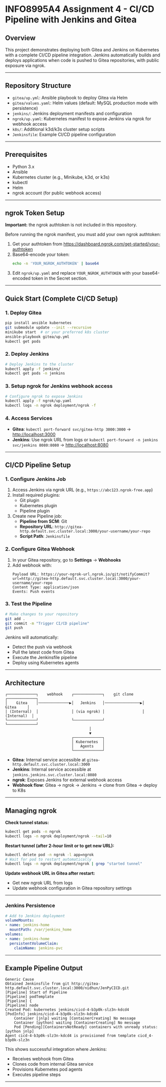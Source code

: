 # INFO8995A4 Assignment 4 - CI/CD Pipeline with Jenkins and Gitea

## Overview

This project demonstrates deploying both Gitea and Jenkins on Kubernetes with a complete CI/CD pipeline integration. Jenkins automatically builds and deploys applications when code is pushed to Gitea repositories, with public exposure via ngrok.

---

## Repository Structure

- `gitea/up.yml`: Ansible playbook to deploy Gitea via Helm
- `gitea/values.yaml`: Helm values (default: MySQL production mode with persistence)
- `jenkins/`: Jenkins deployment manifests and configuration
- `ngrok/up.yaml`: Kubernetes manifest to expose Jenkins via ngrok for webhook access
- `k8s/`: Additional k3d/k3s cluster setup scripts
- `Jenkinsfile`: Example CI/CD pipeline configuration

---

## Prerequisites

- Python 3.x
- Ansible
- Kubernetes cluster (e.g., Minikube, k3d, or k3s)
- kubectl
- Helm
- ngrok account (for public webhook access)

---

## ngrok Token Setup

**Important:** the ngrok authtoken is not included in this repository.

Before running the ngrok manifest, you must add your own ngrok authtoken:

1. Get your authtoken from https://dashboard.ngrok.com/get-started/your-authtoken
2. Base64-encode your token:
   ```bash
   echo -n 'YOUR_NGROK_AUTHTOKEN' | base64
   ```
3. Edit `ngrok/up.yaml` and replace `YOUR_NGROK_AUTHTOKEN` with your base64-encoded token in the Secret section.

---

## Quick Start (Complete CI/CD Setup)

### 1. Deploy Gitea
```bash
pip install ansible kubernetes
git submodule update --init --recursive
minikube start  # or your preferred k8s cluster
ansible-playbook gitea/up.yml
kubectl get pods
```

### 2. Deploy Jenkins
```bash
# Deploy Jenkins to the cluster
kubectl apply -f jenkins/
kubectl get pods -n jenkins
```

### 3. Setup ngrok for Jenkins webhook access
```bash
# Configure ngrok to expose Jenkins
kubectl apply -f ngrok/up.yaml
kubectl logs -n ngrok deployment/ngrok -f
```

### 4. Access Services
- **Gitea**: `kubectl port-forward svc/gitea-http 3000:3000` → [http://localhost:3000](http://localhost:3000)
- **Jenkins**: Use ngrok URL from logs or `kubectl port-forward -n jenkins svc/jenkins 8080:8080` → [http://localhost:8080](http://localhost:8080)

---

## CI/CD Pipeline Setup

### 1. Configure Jenkins Job

1. Access Jenkins via ngrok URL (e.g., `https://abc123.ngrok-free.app`)
2. Install required plugins:
   - Git plugin
   - Kubernetes plugin
   - Pipeline plugin
3. Create new Pipeline job:
   - **Pipeline from SCM**: Git
   - **Repository URL**: `http://gitea-http.default.svc.cluster.local:3000/your-username/your-repo`
   - **Script Path**: `Jenkinsfile`

### 2. Configure Gitea Webhook

1. In your Gitea repository, go to **Settings** → **Webhooks**
2. Add webhook with:
   ```
   Payload URL: https://your-ngrok-url.ngrok.io/git/notifyCommit?url=http://gitea-http.default.svc.cluster.local:3000/your-username/your-repo
   Content Type: application/json
   Events: Push events
   ```

### 3. Test the Pipeline

```bash
# Make changes to your repository
git add .
git commit -m "Trigger CI/CD pipeline"
git push
```

Jenkins will automatically:
- Detect the push via webhook
- Pull the latest code from Gitea
- Execute the Jenkinsfile pipeline
- Deploy using Kubernetes agents

---

## Architecture

```
┌─────────────┐    webhook    ┌─────────────┐    git clone    ┌─────────────┐
│    Gitea    │──────────────▶│   Jenkins   │────────────────▶│   Gitea     │
│ (Internal)  │               │ (via ngrok) │                 │ (Internal)  │
└─────────────┘               └─────────────┘                 └─────────────┘
                                      │
                                      ▼
                              ┌─────────────┐
                              │ Kubernetes  │
                              │   Agents    │
                              └─────────────┘
```

- **Gitea**: Internal service accessible at `gitea-http.default.svc.cluster.local:3000`
- **Jenkins**: Internal service accessible at `jenkins.jenkins.svc.cluster.local:8080`
- **ngrok**: Exposes Jenkins for external webhook access
- **Webhook flow**: Gitea → ngrok → Jenkins → clone from Gitea → deploy to K8s

---

## Managing ngrok

**Check tunnel status:**
```bash
kubectl get pods -n ngrok
kubectl logs -n ngrok deployment/ngrok --tail=10
```

**Restart tunnel (after 2-hour limit or to get new URL):**
```bash
kubectl delete pod -n ngrok -l app=ngrok
# Wait for pod to restart automatically
kubectl logs -n ngrok deployment/ngrok | grep "started tunnel"
```

**Update webhook URL in Gitea after restart:**
- Get new ngrok URL from logs
- Update webhook configuration in Gitea repository settings

---

### Jenkins Persistence

```yaml
# Add to Jenkins deployment
volumeMounts:
- name: jenkins-home
  mountPath: /var/jenkins_home
volumes:
- name: jenkins-home
  persistentVolumeClaim:
    claimName: jenkins-pvc
```

---

## Example Pipeline Output

```
Generic Cause
Obtained Jenkinsfile from git http://gitea-http.default.svc.cluster.local:3000/nidhun/JenPyCICD.git
[Pipeline] Start of Pipeline
[Pipeline] podTemplate
[Pipeline] {
[Pipeline] node
Created Pod: kubernetes jenkins/cicd-4-b3p0k-slz3n-kdcd4
[PodInfo] jenkins/cicd-4-b3p0k-slz3n-kdcd4
    Container [jnlp] waiting [ContainerCreating] No message
    Container [python] waiting [ContainerCreating] No message
    Pod [Pending][ContainersNotReady] containers with unready status: [python jnlp]
Agent cicd-4-b3p0k-slz3n-kdcd4 is provisioned from template cicd_4-b3p0k-slz3n
```

This shows successful integration where Jenkins:
- Receives webhook from Gitea
- Clones code from internal Gitea service
- Provisions Kubernetes pod agents
- Executes pipeline steps

---